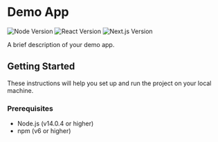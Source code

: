 # Demo App

![Node Version](https://img.shields.io/badge/node-v14.0.4-brightgreen)
![React Version](https://img.shields.io/badge/react-v18-blue)
![Next.js Version](https://img.shields.io/badge/next.js-v14.0.4-lightgrey)

A brief description of your demo app.

## Getting Started

These instructions will help you set up and run the project on your local machine.

### Prerequisites

- Node.js (v14.0.4 or higher)
- npm (v6 or higher)
